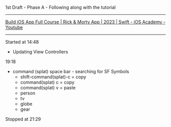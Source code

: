 1st Draft - Phase A - Following along with the tutorial

- - - -

[Build iOS App Full Course | Rick & Morty App | 2023 | Swift - iOS Academy - Youtube](https://youtu.be/fTGA8cjbf5Y?si=v0uyfp1NcuOjlWBR)

- - - -

Started at 14:48

* Updating View Controllers

19:18

* command (splat) space bar - searching for SF Symbols
  * shift-command(splat)-c = copy
  * command(splat) c = copy
  * command(splat) v = paste
  * person
  * tv
  * globe
  * gear

Stopped at 21:29
